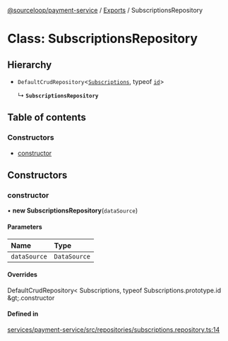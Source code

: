 [@sourceloop/payment-service](../README.md) / [Exports](../modules.md) / SubscriptionsRepository

# Class: SubscriptionsRepository

## Hierarchy

- `DefaultCrudRepository`<[`Subscriptions`](Subscriptions.md), typeof [`id`](Subscriptions.md#id)\>

  ↳ **`SubscriptionsRepository`**

## Table of contents

### Constructors

- [constructor](SubscriptionsRepository.md#constructor)

## Constructors

### constructor

• **new SubscriptionsRepository**(`dataSource`)

#### Parameters

| Name | Type |
| :------ | :------ |
| `dataSource` | `DataSource` |

#### Overrides

DefaultCrudRepository&lt;
  Subscriptions,
  typeof Subscriptions.prototype.id
\&gt;.constructor

#### Defined in

[services/payment-service/src/repositories/subscriptions.repository.ts:14](https://github.com/sourcefuse/loopback4-microservice-catalog/blob/93a7f917/services/payment-service/src/repositories/subscriptions.repository.ts#L14)
